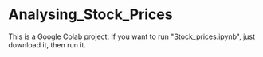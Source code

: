 # Analysing_Stock_Prices
This is a Google Colab project. If you want to run "Stock_prices.ipynb", just download it, then run it.
